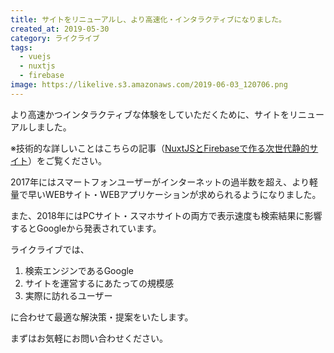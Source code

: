 ```yaml
---
title: サイトをリニューアルし、より高速化・インタラクティブになりました。
created_at: 2019-05-30
category: ライクライブ
tags: 
  - vuejs
  - nuxtjs
  - firebase
image: https://likelive.s3.amazonaws.com/2019-06-03_120706.png
---
```

より高速かつインタラクティブな体験をしていただくために、サイトをリニューアルしました。

※技術的な詳しいことはこちらの記事（[NuxtJSとFirebaseで作る次世代静的サイト](/posts/2019/06/03/create_a_website_with_nuxjs_and_firebase)）をご覧ください。

2017年にはスマートフォンユーザーがインターネットの過半数を超え、より軽量で早いWEBサイト・WEBアプリケーションが求められるようになりました。

また、2018年にはPCサイト・スマホサイトの両方で表示速度も検索結果に影響するとGoogleから発表されています。

ライクライブでは、

1. 検索エンジンであるGoogle
2. サイトを運営するにあたっての規模感
3. 実際に訪れるユーザー

に合わせて最適な解決策・提案をいたします。

まずはお気軽にお問い合わせください。


